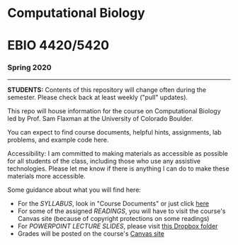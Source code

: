 # Computational Biology 
# EBIO 4420/5420
### Spring 2020

<hr>

**STUDENTS:** Contents of this repository will change often during the semester.  Please check  back at least weekly ("pull" updates).

This repo will house information for the course on Computational Biology led by Prof. Sam Flaxman at the University of Colorado Boulder.

You can expect to find course documents, helpful hints, assignments, lab problems, and example code here.

Accessibility:  I am committed to making materials as accessible as possible for all students of the class, including those who use any assistive technologies.  Please let me know if there is anything I can do to make these materials more accessible.

Some guidance about what you will find here:

* For the *SYLLABUS*, look in "Course Documents" or just click [here](https://github.com/flaxmans/CompBio_on_git/blob/master/CourseDocuments/Syllabus.md)
* For some of the assigned *READINGS*, you will have to visit the course's Canvas site (because of copyright protections on some readings)
* For *POWERPOINT LECTURE SLIDES*, please visit [this Dropbox folder](https://www.dropbox.com/sh/dd7mpvmbdgyenoo/AAAgi560clFs7_H_XG69by60a?dl=0)
* Grades will be posted on the course's [Canvas site][CanvasSiteLink]


[CanvasSiteLink]: https://cuboulder.instructure.com/courses/59483
